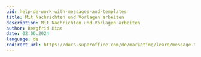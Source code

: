 ```yaml
---
uid: help-de-work-with-messages-and-templates
title: Mit Nachrichten und Vorlagen arbeiten
description: Mit Nachrichten und Vorlagen arbeiten
author: Bergfrid Dias
date: 02.06.2024
language: de
redirect_url: https://docs.superoffice.com/de/marketing/learn/message-templates.html
---
```

